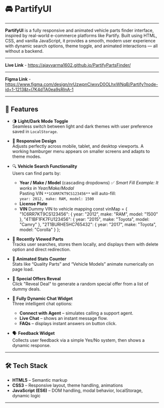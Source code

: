 # 🚘 PartifyUI  
---
**PartifyUI** is a fully responsive and animated vehicle parts finder interface, inspired by real-world e-commerce platforms like Partify. Built using HTML, CSS, and vanilla JavaScript, it provides a smooth, modern user experience with dynamic search options, theme toggle, and animated interactions — all without a backend.

---

**Live Link** - https://ajayvarma1602.github.io/PartifyPartsFinder/

------

**Figma Link** - https://www.figma.com/design/nrUzwpnCiwxvD0OLhxWNqB/Partify?node-id=1-1213&t=l7K4dTA0ea9sRInA-1

------

## 🌟 Features

- 🌗 **Light/Dark Mode Toggle**  
  Seamless switch between light and dark themes with user preference saved in `LocalStorage`.

- 📱 **Responsive Design**  
  Adjusts perfectly across mobile, tablet, and desktop viewports. A working hamburger menu appears on smaller screens and adapts to theme modes.

- 🔍 **Vehicle Search Functionality**  
  Users can find parts by:
  - **Year / Make / Model** (cascading dropdowns)
 ✅ *Smart Fill Example: It works in Year/Make/Modal*   
  Pasting VIN `**1C6RR7KT9CS123456**` will auto-fill:  
  `year: 2012, make: RAM, model: 1500`
  - **License Plate**
  - **VIN** 
     Dummy VIN to vehicle mapping
    const vinMap = {
      "1C6RR7KT9CS123456": { year: "2012", make: "RAM", model: "1500" },
      "4T1BF1FK7FU123456": { year: "2015", make: "Toyota", model: "Camry" },
      "2T1BURHE5HC765432": { year: "2017", make: "Toyota", model: "Corolla" }
      };
  

- 🔄 **Recently Viewed Parts**  
  Tracks user searches, stores them locally, and displays them with delete option and direct redirection.

- 🔢 **Animated Stats Counter**  
  Stats like “Quality Parts” and “Vehicle Models” animate numerically on page load.

- 🎁 **Special Offers Reveal**  
  Click "Reveal Deal" to generate a random special offer from a list of dummy deals.

- 💬 **Fully Dynamic Chat Widget**  
  Three intelligent chat options:
  - **Connect with Agent** – simulates calling a support agent.
  - **Live Chat** – shows an instant message flow.
  - **FAQs** – displays instant answers on button click.

- 🗣️ **Feedback Widget**  
  Collects user feedback via a simple Yes/No system, then shows a dynamic response.

---

## 🛠️ Tech Stack

- **HTML5** – Semantic markup
- **CSS3** – Responsive layout, theme handling, animations
- **JavaScript (ES6)** – DOM handling, modal behavior, localStorage, dynamic logic

---
